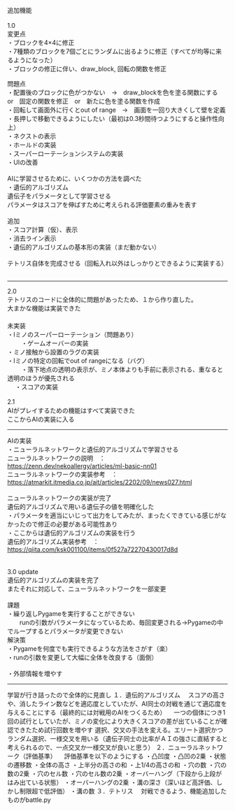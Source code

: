 追加機能 <br>
<br>
1.0<br>
変更点<br>
・ブロックを4×4に修正<br>
・7種類のブロックを7個ごとにランダムに出るように修正（すべてが均等に来るようになった）<br>
・ブロックの修正に伴い、draw_block, 回転の関数を修正<br>

問題点<br>
・配置後のブロックに色がつかない　→　draw_blockを色を塗る関数にする　or　固定の関数を修正　or　新たに色を塗る関数を作成<br>
・回転して画面外に行くとout of range　→　画面を一回り大きくして壁を定義<br>
・長押しで移動できるようにしたい（最初は0.3秒間待つようにすると操作性向上）<br>
・ネクストの表示<br>
・ホールドの実装<br>
・スーパーローテーションシステムの実装<br>
・UIの改善<br>
<br>
AIに学習させるために、いくつかの方法を調べた<br>
・遺伝的アルゴリズム<br>
遺伝子をパラメータとして学習させる<br>
パラメータはスコアを伸ばすために考えられる評価要素の重みを表す<br>
<br>
追加<br>
・スコア計算（仮）、表示<br>
・消去ライン表示<br>
・遺伝的アルゴリズムの基本形の実装（まだ動かない）<br>
<br>
テトリス自体を完成させる（回転入れ以外はしっかりとできるように実装する）<br>
<br>

-----------------------------------------------------------------------------------
2.0<br>
テトリスのコードに全体的に問題があったため、１から作り直した。　　<br>
大まかな機能は実装できた　　<br>
　　<br>
未実装　　<br>
・Iミノのスーパーローテーション（問題あり）<br>　　
・ゲームオーバーの実装　　<br>
・ミノ接触から設置のラグの実装　　<br>
・Iミノの特定の回転でout of rangeになる（バグ）<br>　　
・落下地点の透明の表示が、ミノ本体よりも手前に表示される、重なると透明のほうが優先される　<br>　
・スコアの実装　　<br>

2.1　　<br>
AIがプレイするための機能はすべて実装できた<br> 
ここからAIの実装に入る<br>

------------------------------------------------------------------------------------
AIの実装<br>
・ニューラルネットワークと遺伝的アルゴリズムで学習させる<br>
ニューラルネットワークの説明　：　https://zenn.dev/nekoallergy/articles/ml-basic-nn01<br>
ニューラルネットワークの実装参考　：　https://atmarkit.itmedia.co.jp/ait/articles/2202/09/news027.html<br>
<br>
ニューラルネットワークの実装が完了<br>
遺伝的アルゴリズムで用いる遺伝子の値を明確化した<br>
・パラメータを適当にいじって出力をしてみたが、まったくできている感じがなかったので修正の必要がある可能性あり<br>
・ここからは遺伝的アルゴリズムの実装を行う<br>
遺伝的アルゴリズム実装参考　：　https://qiita.com/ksk001100/items/0f527a72270430017d8d<br>
<br><br>
3.0 update<br>
遺伝的アルゴリズムの実装を完了<br>
またそれに対応して、ニューラルネットワークを一部変更<br>
<br>
課題<br>
・繰り返しPygameを実行することができない<br>
　　runの引数がパラメータになっているため、毎回変更される→Pygameの中でループするとパラメータが変更できない<br>
  解決策<br>
  ・Pygameを何度でも実行できるような方法をさがす（楽）<br>
  ・runの引数を変更して大幅に全体を改良する（面倒）<br>
<br>
・外部情報を増やす<br>

-----------------------------------------------------------------------------------------
学習が行き詰ったので全体的に見直し
１．遺伝的アルゴリズム
　スコアの高さや、消したライン数などを適応度としていたが、AI同士の対戦を通じて適応度を与えることにする（最終的には対戦用のAIをつくるため）
　一つの個体につき1回の試行としていたが、ミノの変化により大きくスコアの差が出ていることが確認できたため試行回数を増やす
 選択、交叉の手法を変える。エリート選択かつランダム選択、一様交叉を用いる（遺伝子同士の比率がＡＩの強さに直結すると考えられるので、一点交叉か一様交叉が良いと思う）
２．ニューラルネットワーク（評価基準）
　評価基準を以下のようにする
 ・凸凹度
 ・凸凹の2乗
 ・状態の遷移数
 ・全体の高さ
 ・上半分の高さの和
 ・上1/4の高さの和
 ・穴の数
 ・穴の数の2乗
 ・穴のセル数
 ・穴のセル数の2乗
 ・オーバーハング（下段から上段がはみ出ている状態）
 ・オーバーハングの2乗
 ・溝の深さ（深いほど高評価、しかし制限超で低評価）
 ・溝の数
３．テトリス
　対戦できるよう、機能追加したものがbattle.py
 
